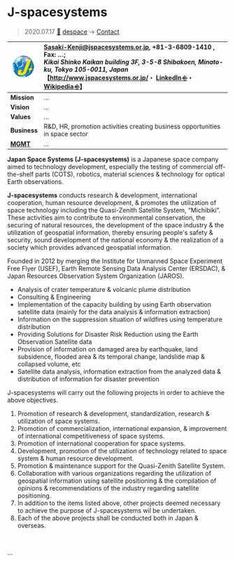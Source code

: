 # J-spacesystems
> 2020.07.17 [🚀](../../../index/index.md) [despace](../index.md) → [Contact](../contact.md)

|[![](../f/contact/j/jspacesys_logo1_thumb.webp)](../f/contact/j/jspacesys_logo1.webp)|<Sasaki-Kenji@jspacesystems.or.jp>, +81-3-6809-1410 , Fax: …;<br> *Kikai Shinko Kaikan building 3F, 3-5-8 Shibakoen, Minato-ku, Tokyo 105-0011, Japan*<br> 【<http://www.jspacesystems.or.jp/>・ [LinkedIn ⎆](https://www.linkedin.com/company/japan-space-systems)・ [Wikipedia ⎆](https://en.wikipedia.org/wiki/Japan_Space_Systems)】|
|:-|:-|
|**Mission**|…|
|**Vision**|…|
|**Values**|…|
|**Business**|R&D, HR, promotion activities creating business opportunities in space sector|
|**[MGMT](../mgmt.md)**|…|

**Japan Space Systems (J-spacesystems)** is a Japanese space company aimed to technology development, especially the testing of commercial off-the-shelf parts (COTS), robotics, material sciences & technology for optical Earth observations.

**J-spacesystems** conducts research & development, international cooperation, human resource development, & promotes the utilization of space technology including the Quasi-Zenith Satellite System, “Michibiki”. These activities aim to contribute to environmental conservation, the securing of natural resources, the development of the space industry & the utilization of geospatial information, thereby ensuring people's safety & security, sound development of the national economy & the realization of а society which provides advanced geospatial information.

Founded in 2012 by merging the Institute for Unmanned Space Experiment Free Flyer (USEF), Earth Remote Sensing Data Analysis Center (ERSDAC), & Japan Resources Observation System Organization (JAROS).

   - Analysis of crater temperature & volcanic plume distribution
   - Consulting & Engineering
   - Implementation of the capacity building by using Earth observation satellite data (mainly for the data analysis & information extraction)
   - Information on the suppression situation of wildfires using temperature distribution
   - Providing Solutions for Disaster Risk Reduction using the Earth Observation Satellite data
   - Provision of information on damaged area by earthquake, land subsidence, flooded area & its temporal change, landslide map & collapsed volume, etc
   - Satellite data analysis, information extraction from the analyzed data & distribution of information for disaster prevention

J-spacesystems will саrrу out the following projects in order to achieve the above objectives.

   1. Promotion of research & development, standardization, research & utilization of space systems.
   1. Promotion of commercialization, international expansion, & improvement of international competitiveness of space systems.
   1. Promotion of international cooperation for space systems.
   1. Development, promotion of the utilization of technology related to space system & human resource development.
   1. Promotion & maintenance support for the Quasi-Zenith Satellite System.
   1. Collaboration with various organizations regarding the utilization of geospatial information using satellite positioning & the compilation of opinions & recommendations of the industry regarding satellite positioning.
   1. ln addition to the items listed above, other projects deemed necessary to achieve the purpose of J-spacesystems wil be undertaken.
   1. Each of the above projects shall bе conducted both in Japan & overseas.


<p style="page-break-after:always"> </p>

…

